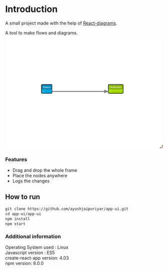 # Introduction

A small project made with the help of [React-diagrams](https://github.com/projectstorm/react-diagrams).

A tool to make flows and diagrams.

![](./assets/demo.png)

### Features

- Drag and drop the whole frame
- Place the nodes anywhere
- Logs the changes

## How to run

```
git clone https://github.com/ayushjaipuriyar/app-ui.git
cd app-ui/app-ui
npm install
npm start
```

### Additional information

Operating System used : Linux\
Javascript version : ES5\
create-react-app version: 4.03\
npm version: 8.0.0
